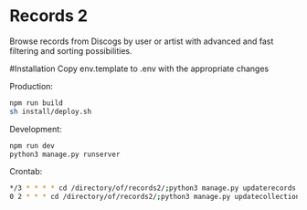 # Records 2
Browse records from Discogs by user or artist with advanced and fast filtering and sorting possibilities.

#Installation
Copy env.template to .env with the appropriate changes

Production:
```sh
npm run build
sh install/deploy.sh
```

Development:
```sh
npm run dev
python3 manage.py runserver
```

Crontab:
```sh
*/3 * * * * cd /directory/of/records2/;python3 manage.py updaterecords 30 >> /directory/of/records2/logs/updateRecords.log 2>&1
0 2 * * * cd /directory/of/records2/;python3 manage.py updatecollections >> /directory/of/records2/logs/updateCollections.log 2>&1
```
